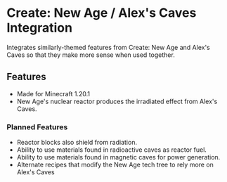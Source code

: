 # Create: New Age / Alex's Caves Integration
Integrates similarly-themed features from Create: New Age and Alex's Caves so that they make more sense when used together.

## Features
- Made for Minecraft 1.20.1
- New Age's nuclear reactor produces the irradiated effect from Alex's Caves.

### Planned Features
- Reactor blocks also shield from radiation.
- Ability to use materials found in radioactive caves as reactor fuel.
- Ability to use materials found in magnetic caves for power generation.
- Alternate recipes that modify the New Age tech tree to rely more on Alex's Caves